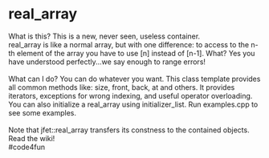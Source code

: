 # real_array
   

What is this? This is a new, never seen, useless container.<br>
real_array is like a normal array, but with one difference: to access to the n-th element of the array you have to use [n] instead of [n-1]. What? Yes you have understood perfectly...we say enough to range errors!
<br>
<br>What can I do? You can do whatever you want. This class template provides all common methods like: size, front, back, at and others. It provides iterators, exceptions for wrong indexing, and useful operator overloading. You can also initialize a real_array using initializer_list. Run examples.cpp to see some examples.
<br>   
Note that jfet::real_array transfers its constness to the contained objects.
<br> 
Read the wiki!
<br>
#code4fun
